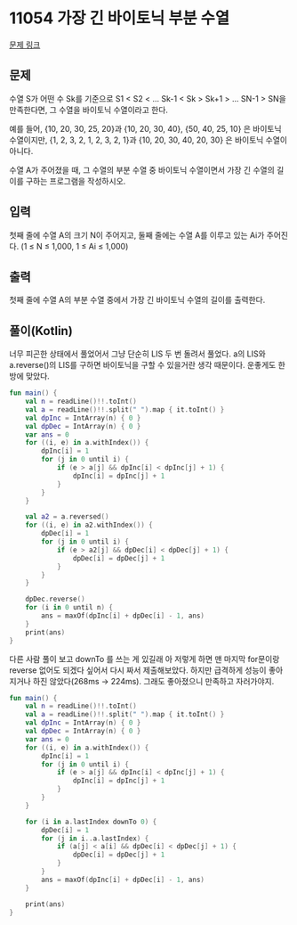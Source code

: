 # 11054 가장 긴 바이토닉 부분 수열

[문제 링크](https://www.acmicpc.net/problem/11054)

## 문제

수열 S가 어떤 수 Sk를 기준으로 S1 < S2 < ... Sk-1 < Sk > Sk+1 > ... SN-1 > SN을 만족한다면, 그 수열을 바이토닉 수열이라고 한다.

예를 들어, {10, 20, 30, 25, 20}과 {10, 20, 30, 40}, {50, 40, 25, 10} 은 바이토닉 수열이지만,  {1, 2, 3, 2, 1, 2, 3, 2, 1}과 {10, 20, 30, 40, 20, 30} 은 바이토닉 수열이 아니다.

수열 A가 주어졌을 때, 그 수열의 부분 수열 중 바이토닉 수열이면서 가장 긴 수열의 길이를 구하는 프로그램을 작성하시오.

## 입력

첫째 줄에 수열 A의 크기 N이 주어지고, 둘째 줄에는 수열 A를 이루고 있는 Ai가 주어진다. (1 ≤ N ≤ 1,000, 1 ≤ Ai ≤ 1,000)

## 출력

첫째 줄에 수열 A의 부분 수열 중에서 가장 긴 바이토닉 수열의 길이를 출력한다.

## 풀이(Kotlin)

너무 피곤한 상태에서 풀었어서 그냥 단순히 LIS 두 번 돌려서 풀었다. a의 LIS와 a.reverse()의 LIS를 구하면 바이토닉을 구할 수 있을거란 생각 때문이다.
운좋게도 한 방에 맞았다.

```kotlin
fun main() {
    val n = readLine()!!.toInt()
    val a = readLine()!!.split(" ").map { it.toInt() }
    val dpInc = IntArray(n) { 0 }
    val dpDec = IntArray(n) { 0 }
    var ans = 0
    for ((i, e) in a.withIndex()) {
        dpInc[i] = 1
        for (j in 0 until i) {
            if (e > a[j] && dpInc[i] < dpInc[j] + 1) {
                dpInc[i] = dpInc[j] + 1
            }
        }
    }

    val a2 = a.reversed()
    for ((i, e) in a2.withIndex()) {
        dpDec[i] = 1
        for (j in 0 until i) {
            if (e > a2[j] && dpDec[i] < dpDec[j] + 1) {
                dpDec[i] = dpDec[j] + 1
            }
        }
    }

    dpDec.reverse()
    for (i in 0 until n) {
        ans = maxOf(dpInc[i] + dpDec[i] - 1, ans)
    }
    print(ans)
}
```

다른 사람 풀이 보고 downTo 를 쓰는 게 있길래 아 저렇게 하면 맨 마지막 for문이랑 reverse 없어도 되겠다 싶어서 다시 짜서 제출해보았다.
하지만 급격하게 성능이 좋아지거나 하진 않았다(268ms -> 224ms). 그래도 좋아졌으니 만족하고 자러가야지.

```kotlin
fun main() {
    val n = readLine()!!.toInt()
    val a = readLine()!!.split(" ").map { it.toInt() }
    val dpInc = IntArray(n) { 0 }
    val dpDec = IntArray(n) { 0 }
    var ans = 0
    for ((i, e) in a.withIndex()) {
        dpInc[i] = 1
        for (j in 0 until i) {
            if (e > a[j] && dpInc[i] < dpInc[j] + 1) {
                dpInc[i] = dpInc[j] + 1
            }
        }
    }

    for (i in a.lastIndex downTo 0) {
        dpDec[i] = 1
        for (j in i..a.lastIndex) {
            if (a[j] < a[i] && dpDec[i] < dpDec[j] + 1) {
                dpDec[i] = dpDec[j] + 1
            }
        }
        ans = maxOf(dpInc[i] + dpDec[i] - 1, ans)
    }

    print(ans)
}
```